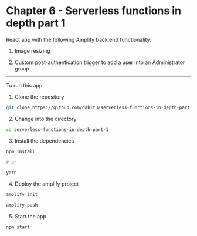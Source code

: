# Chapter 6 - Serverless functions in depth part 1

React app with the following Amplify back end functionality:

1. Image resizing

2. Custom post-authentication trigger to add a user into an Administrator group.

---

To run this app:

1. Clone the repository

```sh
git clone https://github.com/dabit3/serverless-functions-in-depth-part-1.git
```

2. Change into the directory

```sh
cd serverless-functions-in-depth-part-1
```

3. Install the dependencies

```sh
npm install

# or

yarn
```

4. Deploy the amplify project

```sh
amplify init

amplify push
```

5. Start the app

```sh
npm start
```